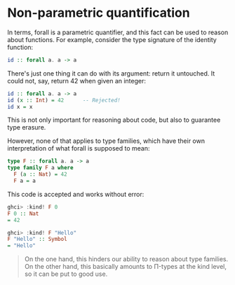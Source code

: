 # Non-parametric quantification

In terms, forall is a parametric quantifier, and this fact can be used to reason about functions. For example, consider the type signature of the identity function:

```hs
id :: forall a. a -> a
```

There's just one thing it can do with its argument: return it untouched. It could not, say, return 42 when given an integer:

```hs
id :: forall a. a -> a
id (x :: Int) = 42      -- Rejected!
id x = x
```

This is not only important for reasoning about code, but also to guarantee type erasure.

However, none of that applies to type families, which have their own interpretation of what forall is supposed to mean:

```hs
type F :: forall a. a -> a
type family F a where
  F (a :: Nat) = 42
  F a = a
```

This code is accepted and works without error:

```hs
ghci> :kind! F 0
F 0 :: Nat
= 42

ghci> :kind! F "Hello"
F "Hello" :: Symbol
= "Hello"
```

> On the one hand, this hinders our ability to reason about type families. On the other hand, this basically amounts to Π-types at the kind level, so it can be put to good use.
